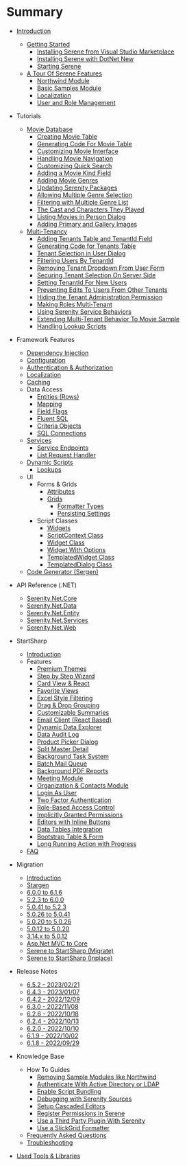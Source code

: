 # Summary

* [Introduction](README.md)
  * [Getting Started](getting_started/README.md)
    * [Installing Serene from Visual Studio Marketplace](getting_started/installing_serene_from_visual_studio_gallery.md)
    * [Installing Serene with DotNet New](getting_started/installing_serene_with_dotnet_new.md)
    * [Starting Serene](getting_started/starting_serene.md)
  * [A Tour Of Serene Features](serene_tour/README.md)
    * [Northwind Module](serene_tour/northwind.md)
    * [Basic Samples Module](serene_tour/basic-samples.md)
    * [Localization](serene_tour/localization.md)
    * [User and Role Management](serene_tour/user-management.md)
* Tutorials
  * [Movie Database](tutorials/movies/movies.md)
    * [Creating Movie Table](tutorials/movies/creating_movie_table.md)
    * [Generating Code For Movie Table](tutorials/movies/generating_code_for_movie_table.md)
    * [Customizing Movie Interface](tutorials/movies/customizing_movie_interface.md)
    * [Handling Movie Navigation](tutorials/movies/handling_movie_navigation.md)
    * [Customizing Quick Search](tutorials/movies/customizing_quick_search.md)
    * [Adding a Movie Kind Field](tutorials/movies/adding_a_movie_kind_field.md)
    * [Adding Movie Genres](tutorials/movies/adding_movie_genres.md)
    * [Updating Serenity Packages](tutorials/movies/updating_serenity_packages.md)
    * [Allowing Multiple Genre Selection](tutorials/movies/allowing_multiple_genre_selection.md)
    * [Filtering with Multiple Genre List](tutorials/movies/filtering_with_multiple_genre_list.md)
    * [The Cast and Characters They Played](tutorials/movies/the_cast_and_characters_they_played.md)
    * [Listing Movies in Person Dialog](tutorials/movies/listing_movies_in_person_dialog.md)
    * [Adding Primary and Gallery Images](tutorials/movies/adding_primary_and_gallery_images.md)
  * [Multi-Tenancy](tutorials/multi_tenancy/multi_tenancy.md)
    * [Adding Tenants Table and TenantId Field](tutorials/multi_tenancy/adding_tenants_table_and_tenantid_field.md)
    * [Generating Code for Tenants Table](tutorials/multi_tenancy/generating_code_for_tenants_table.md)
    * [Tenant Selection in User Dialog](tutorials/multi_tenancy/tenant_selection_in_user_dialog.md)
    * [Filtering Users By TenantId](tutorials/multi_tenancy/filtering_users_by_tenantid.md)
    * [Removing Tenant Dropdown From User Form](tutorials/multi_tenancy/removing_tenant_dropdown_from_user_form.md)
    * [Securing Tenant Selection On Server Side](tutorials/multi_tenancy/securing_tenant_selection_at_server_side.md)
    * [Setting TenantId For New Users](tutorials/multi_tenancy/setting_tenantid_for_new_users.md)
    * [Preventing Edits To Users From Other Tenants](tutorials/multi_tenancy/preventing_edits_to_users_from_other_tenants.md)
    * [Hiding the Tenant Administration Permission](tutorials/multi_tenancy/hiding_the_tenant_administration_permission.md)
    * [Making Roles Multi-Tenant](tutorials/multi_tenancy/making_roles_multi-tenant.md)
    * [Using Serenity Service Behaviors](tutorials/multi_tenancy/using_serenity_service_behaviors.md)
    * [Extending Multi-Tenant Behavior To Movie Sample](tutorials/multi_tenancy/extending_multi-tenant_behavior_to_movie_database_sample.md)
    * [Handling Lookup Scripts](tutorials/multi_tenancy/handling_lookup_scripts.md)
* Framework Features
  * [Dependency Injection](framework/dependency-injection.md)
  * [Configuration](framework/configuration.md)
  * [Authentication & Authorization](framework/authorization.md)
  * [Localization](framework/localization.md)
  * [Caching](framework/caching.md)
  * Data Access
    * [Entities \(Rows\)](framework/data-access/entities.md)
    * [Mapping](framework/data-access/mapping.md)
    * [Field Flags](framework/data-access/field-flags.md)
    * [Fluent SQL](framework/data-access/fluent-sql.md)
    * [Criteria Objects](framework/data-access/criteria.md)
    * [SQL Connections](framework/data-access/sql-connections.md)
  * [Services](services/README.md)
    * [Service Endpoints](services/service_endpoints.md)
    * [List Request Handler](services/list_request_handler.md)
  * [Dynamic Scripts](framework/dynamic-scripts/readme.md)
    * [Lookups](framework/dynamic-scripts/lookups.md)
  * UI
    * Forms & Grids
      * [Attributes](attributes/attributes.md)
      * [Grids](grids/readme.md)
        * [Formatter Types](grids/formatter_types.md)
        * [Persisting Settings](grids/persisting_settings.md)
    * Script Classes
      * [Widgets](widgets/README.md)
      * [ScriptContext Class](widgets/scriptcontext_class.md)
      * [Widget Class](widgets/widget_class.md)
      * [Widget With Options](widgets/widget_with_options.md)
      * [TemplatedWidget Class](widgets/templated_widget_class.md)
      * [TemplatedDialog Class](widgets/templated_dialog_class.md)
  * [Code Generator \(Sergen\)](sergen/code_generator_sergen.md)
* API Reference (.NET)
  * [Serenity.Net.Core](api/dotnet/Serenity.Net.Core/README.md)
  * [Serenity.Net.Data](api/dotnet/Serenity.Net.Data/README.md)
  * [Serenity.Net.Entity](api/dotnet/Serenity.Net.Entity/README.md)
  * [Serenity.Net.Services](api/dotnet/Serenity.Net.Services/README.md)
  * [Serenity.Net.Web](api/dotnet/Serenity.Net.Web/README.md)
* StartSharp
  * [Introduction](startsharp/README.md)
  * Features
    * [Premium Themes](startsharp/features/premium-themes.md)
    * [Step by Step Wizard](startsharp/features/step-by-step-wizard.md)
    * [Card View & React](startsharp/features/card-view-react.md)
    * [Favorite Views](startsharp/features/favorite-views.md)
    * [Excel Style Filtering](startsharp/features/excel-style-filtering.md)
    * [Drag & Drop Grouping](startsharp/features/drag-drop-grouping.md)
    * [Customizable Summaries](startsharp/features/customizable-summaries.md)
    * [Email Client (React Based)](startsharp/features/email-client.md)
    * [Dynamic Data Explorer](startsharp/features/data-explorer.md)
    * [Data Audit Log](startsharp/features/data-audit-log.md)
    * [Product Picker Dialog](startsharp/features/product-picker-dialog.md)
    * [Split Master Detail](startsharp/features/split-master-detail.md)
    * [Background Task System](startsharp/features/background-task-system.md)
    * [Batch Mail Queue](startsharp/features/batch-mail-queue.md)
    * [Background PDF Reports](startsharp/features/background-pdf-reports.md)
    * [Meeting Module](startsharp/features/meeting-module.md)
    * [Organization & Contacts Module](startsharp/features/organization-contacts-module.md)
    * [Login As User](startsharp/features/login-as-user.md)
    * [Two Factor Authentication](startsharp/features/two-factor-auth.md)
    * [Role-Based Access Control](startsharp/features/role-based-access-control.md)
    * [Implicitly Granted Permissions](startsharp/features/implicitly-granted-permissions.md)
    * [Editors with Inline Buttons](startsharp/features/editors-with-inline-buttons.md)
    * [Data Tables Integration](startsharp/features/data-tables-integration.md)
    * [Bootstrap Table & Form](startsharp/features/bootstrap-table-form.md)
    * [Long Running Action with Progress](startsharp/features/long-running-action-progress.md)
  * [FAQ](startsharp/faq.md)
* Migration
  * [Introduction](migration/README.md)
  * [Stargen](migration/stargen.md)
  * [6.0.0 to 6.1.6](migration/v6-0-0-to-v6-1-6.md)
  * [5.2.3 to 6.0.0](migration/v5-2-3-to-v6-0-0.md)
  * [5.0.41 to 5.2.3](migration/v5-0-41-to-v5-2-3.md)
  * [5.0.26 to 5.0.41](migration/v5-0-26-to-v5-0-41.md)
  * [5.0.20 to 5.0.26](migration/v5-0-20-to-v5-0-26.md)
  * [5.0.12 to 5.0.20](migration/v5-0-12-to-v5-0-20.md)
  * [3.14.x to 5.0.12](migration/v3-to-v5.md)
  * [Asp.Net MVC to Core](migration/mvc-to-core.md)
  * [Serene to StartSharp (Migrate)](startsharp/serene-upgrade-migrate.md)
  * [Serene to StartSharp (Inplace)](startsharp/serene-upgrade-inplace.md)

* Release Notes
  * [6.5.2 - 2023/02/21](release-notes/6.5.2.md)
  * [6.4.3 - 2023/01/07](release-notes/6.4.3.md)
  * [6.4.2 - 2022/12/09](release-notes/6.4.2.md)
  * [6.3.0 - 2022/11/08](release-notes/6.3.0.md)
  * [6.2.6 - 2022/10/18](release-notes/6.2.6.md)
  * [6.2.4 - 2022/10/13](release-notes/6.2.4.md)
  * [6.2.0 - 2022/10/10](release-notes/6.2.0.md)
  * [6.1.9 - 2022/10/02](release-notes/6.1.9.md)
  * [6.1.8 - 2022/09/29](release-notes/6.1.8.md)

* Knowledge Base
  * How To Guides
    * [Removing Sample Modules like Northwind](howto/how_to_remove_sample_modules.md)
    * [Authenticate With Active Directory or LDAP](howto/how_to_authenticate_with_active_directory_or_ldap.md)
    * [Enable Script Bundling](howto/how_to_enable_script_bundling.md)
    * [Debugging with Serenity Sources](howto/how_to_debugging_with_serenity_sources.md)
    * [Setup Cascaded Editors](howto/how_to_setup_cascaded_editors.md)
    * [Register Permissions in Serene](howto/how_to_register_permissions_in_serene.md)
    * [Use a Third Party Plugin With Serenity](howto/how_to_use_a_third_party_plugin_with_serenity.md)
    * [Use a SlickGrid Formatter](howto/how_to_use_a_slickgrid_formatter.md)
  * [Frequently Asked Questions](faq/frequently_asked_questions.md)
  * [Troubleshooting](faq/troubleshooting.md)
* [Used Tools & Libraries](getting_started/used_tools_and_libraries.md)